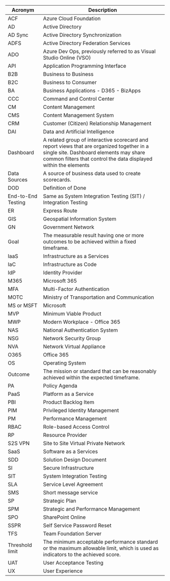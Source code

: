 |	**Acronym**	|	**Description**	        |
|---------------|-------------------------------|
|	ACF	|	Azure Cloud Foundation	|
|	AD	|	Active Directory	|
|	AD Sync	|	Active Directory Synchronization	|
|	ADFS	|	Active Directory Federation Services	|
|	ADO	|	Azure Dev Ops, previously referred to as Visual Studio Online (VSO)	|
|	API	|	Application Programming Interface	|
|	B2B	|	Business to Business	|
|	B2C	|	Business to Consumer	|
|	BA	|	Business Applications - D365 - BizApps	|
|	CCC	|	Command and Control Center	|
|	CM	|	Content Management	|
|	CMS	|	Content Management System	|
|	CRM	|	Customer (Citizen) Relationship Management	|
|	DAI	|	Data and Artificial Intelligence	|
|	Dashboard	|	A related group of interactive scorecard and report views that are organized together in a single site. Dashboard elements may share common filters that control the data displayed within the elements	|
|	Data Sources	|	A source of business data used to create scorecards.	|
|	DOD	|	Definition of Done	|
|	End-to-End Testing	|	Same as System Integration Testing (SIT) / Integration Testing	|
|	ER	|	Express Route	|
|	GIS	|	Geospatial Information System	|
|	GN	|	Government Network	|
|	Goal	|	The measurable result having one or more outcomes to be achieved within a fixed timeframe.	|
|	IaaS	|	Infrastructure as a Services	|
|	IaC	|	Infrastructure as Code	|
|	IdP	|	Identity Provider	|
|	M365	|	Microsoft 365	|
|	MFA	|	Multi-Factor Authentication	|
|	MOTC	|	Ministry of Transportation and Communication	|
|	MS or MSFT	|	Microsoft	|
|	MVP	|	Minimum Viable Product	|
|	MWP	|	Modern Workplace - Office 365	|
|	NAS	|	National Authentication System	|
|	NSG	|	Network Security Group	|
|	NVA	|	Network Virtual Appliance	|
|	O365	|	Office 365	|
|	OS	|	Operating System	|
|	Outcome	|	The mission or standard that can be reasonably achieved within the expected timeframe.	|
|	PA	|	Policy Agenda	|
|	PaaS	|	Platform as a Service	|
|	PBI	|	Product Backlog Item	|
|	PIM	|	Privileged Identity Management	|
|	PM	|	Performance Management	|
|	RBAC	|	Role-based Access Control	|
|	RP	|	Resource Provider	|
|	S2S VPN	|	Site to Site Virtual Private Network	|
|	SaaS	|	Software as a Services	|
|	SDD	|	Solution Design Document	|
|	SI	|	Secure Infrastructure	|
|	SIT	|	System Integration Testing	|
|	SLA	|	Service Level Agreement	|
|	SMS	|	Short message service	|
|	SP	|	Strategic Plan	|
|	SPM	|	Strategic and Performance Management	|
|	SPO	|	SharePoint Online	|
|	SSPR	|	Self Service Password Reset	|
|	TFS	|	Team Foundation Server	|
|	Threshold limit	|	The minimum acceptable performance standard or the maximum allowable limit, which is used as indicators to the achieved score.	|
|	UAT	|	User Acceptance Testing	|
|	UX	|	User Experience	|

